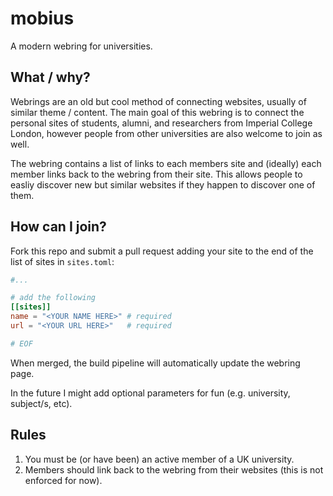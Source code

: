 # mobius

A modern webring for universities.

## What / why?

Webrings are an old but cool method of connecting websites, usually of similar theme / content. The main goal of this webring is to connect the personal sites of students, alumni, and researchers from Imperial College London, however people from other universities are also welcome to join as well.

The webring contains a list of links to each members site and (ideally) each member links back to the webring from their site. This allows people to easliy discover new but similar websites if they happen to discover one of them.

## How can I join?

Fork this repo and submit a pull request adding your site to the end of the list of sites in `sites.toml`:

```toml
#...

# add the following
[[sites]]
name = "<YOUR NAME HERE>" # required
url = "<YOUR URL HERE>"   # required

# EOF
```

When merged, the build pipeline will automatically update the webring page.

In the future I might add optional parameters for fun (e.g. university, subject/s, etc).

## Rules

1. You must be (or have been) an active member of a UK university.
2. Members should link back to the webring from their websites (this is not enforced for now).
